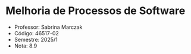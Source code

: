 # Melhoria de Processos de Software 
-  Professor: Sabrina Marczak
-  Código: 46517-02
-  Semestre: 2025/1
-  Nota: 8.9
